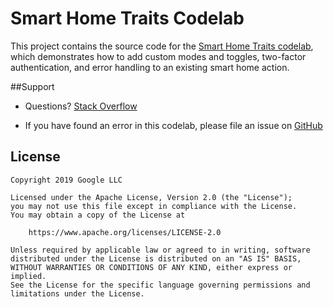 # Smart Home Traits Codelab

This project contains the source code for the [Smart Home Traits
codelab](https://codelabs.developers.google.com/codelabs/smarthome-traits), which demonstrates how to add custom modes and toggles, two-factor authentication, and error handling to an existing smart home action.

##Support

* Questions? [Stack Overflow](https://stackoverflow.com/questions/tagged/google-smart-home)

*  If you have found an error in this codelab, please file an issue on
   [GitHub](https://github.com/googlecodelabs/smarthome-traits/issues)

## License

    Copyright 2019 Google LLC

    Licensed under the Apache License, Version 2.0 (the "License");
    you may not use this file except in compliance with the License.
    You may obtain a copy of the License at

        https://www.apache.org/licenses/LICENSE-2.0

    Unless required by applicable law or agreed to in writing, software
    distributed under the License is distributed on an "AS IS" BASIS,
    WITHOUT WARRANTIES OR CONDITIONS OF ANY KIND, either express or implied.
    See the License for the specific language governing permissions and
    limitations under the License.
